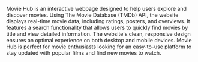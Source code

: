 Movie Hub is an interactive webpage designed to help users explore and discover movies. Using The Movie Database (TMDb) API, the website displays real-time movie data, including ratings, posters, and overviews. It features a search functionality that allows users to quickly find movies by title and view detailed information. The website's clean, responsive design ensures an optimal experience on both desktop and mobile devices. Movie Hub is perfect for movie enthusiasts looking for an easy-to-use platform to stay updated with popular films and find new movies to watch.
